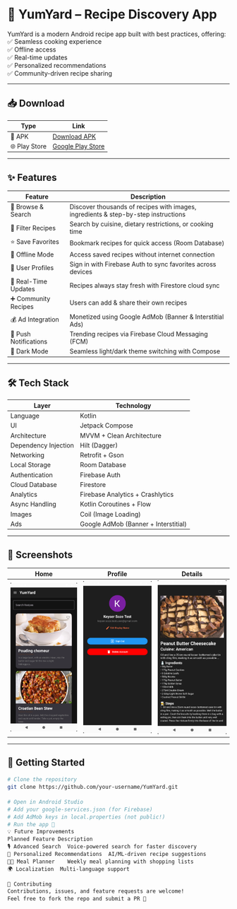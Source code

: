 # 🍲 YumYard – Recipe Discovery App

YumYard is a modern Android recipe app built with best practices, offering:  
✅ Seamless cooking experience  
✅ Offline access  
✅ Real-time updates  
✅ Personalized recommendations  
✅ Community-driven recipe sharing  

---

## 📥 Download

| Type | Link |
|------|------|
| 📱 APK | [Download APK](apk/YumYard-v2.0.0.apk) |
| 🌐 Play Store | [Google Play Store](https://play.google.com/store/apps/details?id=com.keysersoze.yumyard) |

---

## ✨ Features

| Feature | Description |
|---------|-------------|
| 🔎 Browse & Search | Discover thousands of recipes with images, ingredients & step-by-step instructions |
| 🍴 Filter Recipes | Search by cuisine, dietary restrictions, or cooking time |
| ⭐ Save Favorites | Bookmark recipes for quick access (Room Database) |
| 📶 Offline Mode | Access saved recipes without internet connection |
| 👤 User Profiles | Sign in with Firebase Auth to sync favorites across devices |
| 🔄 Real-Time Updates | Recipes always stay fresh with Firestore cloud sync |
| ➕ Community Recipes | Users can add & share their own recipes |
| 💰 Ad Integration | Monetized using Google AdMob (Banner & Interstitial Ads) |
| 📩 Push Notifications | Trending recipes via Firebase Cloud Messaging (FCM) |
| 🌙 Dark Mode | Seamless light/dark theme switching with Compose |

---

## 🛠 Tech Stack

| Layer | Technology |
|-------|------------|
| Language | Kotlin |
| UI | Jetpack Compose |
| Architecture | MVVM + Clean Architecture |
| Dependency Injection | Hilt (Dagger) |
| Networking | Retrofit + Gson |
| Local Storage | Room Database |
| Authentication | Firebase Auth |
| Cloud Database | Firestore |
| Analytics | Firebase Analytics + Crashlytics |
| Async Handling | Kotlin Coroutines + Flow |
| Images | Coil (Image Loading) |
| Ads | Google AdMob (Banner + Interstitial) |

---

## 📸 Screenshots

| Home | Profile | Details |
|------|--------|---------|
| ![](screenshots/home.png) | ![](screenshots/profile.png) | ![](screenshots/details.png) |

---

## 🚀 Getting Started

```bash
# Clone the repository
git clone https://github.com/your-username/YumYard.git

# Open in Android Studio
# Add your google-services.json (for Firebase)
# Add AdMob keys in local.properties (not public!)
# Run the app 🚀
💡 Future Improvements
Planned Feature	Description
🎙️ Advanced Search	Voice-powered search for faster discovery
🤖 Personalized Recommendations	AI/ML-driven recipe suggestions
🧑‍🍳 Meal Planner	Weekly meal planning with shopping lists
🌍 Localization	Multi-language support

🤝 Contributing
Contributions, issues, and feature requests are welcome!
Feel free to fork the repo and submit a PR 🚀
